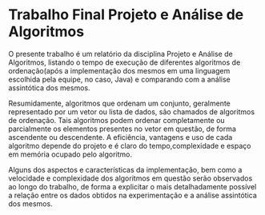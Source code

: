 # Trabalho Final Projeto e Análise de Algoritmos


O presente trabalho é um relatório da disciplina Projeto e
Análise de Algoritmos, listando o tempo de execução de diferentes algoritmos de
ordenação(após a implementação dos mesmos em uma linguagem escolhida pela
equipe, no caso, Java) e comparando com a análise assintótica dos mesmos.

Resumidamente, algoritmos que ordenam um conjunto, geralmente representado
por um vetor ou lista de dados, são chamados de algoritmos de ordenação. Tais
algoritmos podem ordenar completamente ou parcialmente os elementos presentes
no vetor em questão, de forma ascendente ou descendente. A eficiência, vantagens
e uso de cada algoritmo depende do projeto e é claro do tempo,complexidade e
espaço em memória ocupado pelo algoritmo.

Alguns dos aspectos e características da implementação, bem como a velocidade e
complexidade dos algoritmos em questão serão observados ao longo do trabalho, de
forma a explicitar o mais detalhadamente possível a relação entre os dados obtidos
na experimentação e a análise assintótica dos mesmos.
